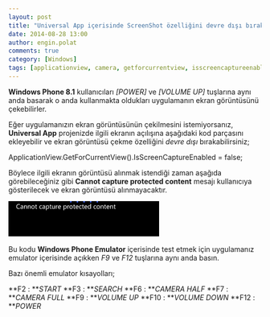 ```yaml
---
layout: post
title: "Universal App içerisinde ScreenShot özelliğini devre dışı bırakmak"
date: 2014-08-28 13:00
author: engin.polat
comments: true
category: [Windows]
tags: [applicationview, camera, getforcurrentview, isscreencaptureenabled, power, screenshot, search, start, universal app, volume, windows phone emulator, uwp]
---
```

**Windows Phone 8.1** kullanıcıları *[POWER]* ve *[VOLUME UP]* tuşlarına aynı anda basarak o anda kullanmakta oldukları uygulamanın ekran görüntüsünü çekebilirler.

Eğer uygulamanızın ekran görüntüsünün çekilmesini istemiyorsanız, **Universal App** projenizde ilgili ekranın açılışına aşağıdaki kod parçasını ekleyebilir ve ekran görüntüsü çekme özelliğini *devre dışı* bırakabilirsiniz;



ApplicationView.GetForCurrentView().IsScreenCaptureEnabled = false;


Böylece ilgili ekranın görüntüsü alınmak istendiği zaman aşağıda görebileceğiniz gibi **Cannot capture protected content** mesajı kullanıcıya gösterilecek ve ekran görüntüsü alınmayacaktır.

![](/assets/uploads/2014/08/Screenshot-0.png)

Bu kodu **Windows Phone Emulator** içerisinde test etmek için uygulamanız emulator içerisinde açıkken *F9* ve *F12* tuşlarına aynı anda basın.

Bazı önemli emulator kısayolları;

**F2 : ***START*
**F3 : ***SEARCH*
**F6 : ***CAMERA HALF*
**F7 : ***CAMERA FULL*
**F9 : ***VOLUME UP*
**F10 : ***VOLUME DOWN*
**F12 : ***POWER*


